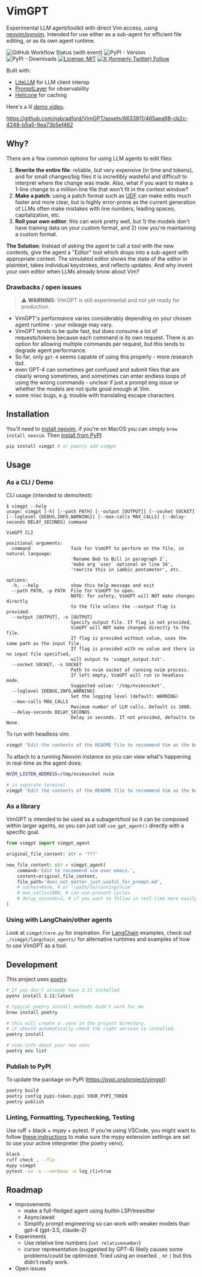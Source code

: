 # VimGPT
Experimental LLM agent/toolkit with direct Vim access, using [neovim/pynvim](https://github.com/neovim/pynvim). Intended for use either as a sub-agent for efficient file editing, or as its own agent runtime. 

![GitHub Workflow Status (with event)](https://img.shields.io/github/actions/workflow/status/nsbradford/vimgpt/main.yml?label=CI%20tests)
![PyPI - Version](https://img.shields.io/pypi/v/vimgpt)
![PyPI - Downloads](https://img.shields.io/pypi/dm/vimgpt)
[![License: MIT](https://img.shields.io/badge/License-MIT-yellow.svg)](https://opensource.org/licenses/MIT)
[![X (formerly Twitter) Follow](https://img.shields.io/twitter/follow/n_s_bradford)](https://twitter.com/n_s_bradford)

Built with:
- [LiteLLM](https://github.com/BerriAI/litellm) for LLM client interop
- [PromptLayer](https://promptlayer.com/) for observability
- [Helicone](https://www.helicone.ai/) for caching

Here's a lil [demo video](https://www.loom.com/share/de1b95bdeb064160bda2720c3d9eb256).

https://github.com/nsbradford/VimGPT/assets/6633811/465aea98-cb2c-4248-b5a5-9ea73b5ef462



## Why?
There are a few common options for using LLM agents to edit files:
1. **Rewrite the entire file**: reliable, but very expensive (in time and tokens), and for small changes/big files it is incredibly wasteful and difficult to interpret where the change was made. Also, what if you want to make a 1-line change to a million-line file that won't fit in the context window?
2. **Make a patch**: using a patch format such as [UDF](https://en.wikipedia.org/wiki/Diff) can make edits much faster and more clear, but is highly error-prone as the current generation of LLMs often make mistakes with line numbers, leading spaces, capitalization, etc.
3. **Roll your own editor**: this can work pretty well, but 1) the models don't have training data on your custom format, and 2) now you're maintaining a custom format.

**The Solution**: Instead of asking the agent to call a tool with the new contents, give the agent a "Editor" tool which drops into a sub-agent with appropriate context. The simulated editor shows the state of the editor in plaintext, takes individual keystrokes, and reflects updates. And why invent your own editor when LLMs already know about Vim?

### Drawbacks / open issues

> :warning: **WARNING**: VimGPT is still experimental and not yet ready for production.

- VimGPT's performance varies considerably depending on your chosen agent runtime - your mileage may vary.
- VimGPT tends to be quite fast, but does consume a lot of requests/tokens because each command is its own request. There is an option for allowing multiple commands per request, but this tends to degrade agent performance.
- So far, only `gpt-4` seems capable of using this properly - more research tbd.
- even GPT-4 can sometimes get confused and submit files that are clearly wrong sometimes, and sometimes can enter endless loops of using the wrong commands - unclear if just a prompt eng issue or whether the models are not quite good enough at Vim.
- some misc bugs, e.g. trouble with translating escape characters

## Installation

You'll need to [install neovim](https://github.com/neovim/neovim/wiki/Installing-Neovim), if you're on MacOS you can simply `brew install neovim`. Then [install from PyPI](https://pypi.org/project/vimgpt/):

```bash
pip install vimgpt # or poetry add vimgpt
```

## Usage

### As a CLI / Demo

CLI usage (intended to demo/test):

```
$ vimgpt --help                      
usage: vimgpt [-h] [--path PATH] [--output [OUTPUT]] [--socket SOCKET] [--loglevel {DEBUG,INFO,WARNING}] [--max-calls MAX_CALLS] [--delay-seconds DELAY_SECONDS] command

VimGPT CLI

positional arguments:
  command               Task for VimGPT to perform on the file, in natural language: 
                        'Rename Bob to Bill in paragraph 2`, 
                        'make arg `user` optional on line 34', 
                        'rewrite this in iambic pentameter', etc.

options:
  -h, --help            show this help message and exit
  --path PATH, -p PATH  File for VimGPT to open. 
                        NOTE: for safety, VimGPT will NOT make changes directly
                        to the file unless the --output flag is provided.
  --output [OUTPUT], -o [OUTPUT]
                        Specify output file. If flag is not provided, 
                        VimGPT will NOT make changes directly to the file. 
                        If flag is provided without value, uses the same path as the input file. 
                        If flag is provided with no value and there is no input file specified, 
                        will output to 'vimgpt_output.txt'.
  --socket SOCKET, -s SOCKET
                        Path to nvim socket of running nvim process. 
                        If left empty, VimGPT will run in headless mode.
                        Suggested value: '/tmp/nvimsocket'.
  --loglevel {DEBUG,INFO,WARNING}
                        Set the logging level (default: WARNING)
  --max-calls MAX_CALLS
                        Maximum number of LLM calls. Default is 1000.
  --delay-seconds DELAY_SECONDS
                        Delay in seconds. If not provided, defaults to None.
```

To run with headless vim:
```bash
vimgpt "Edit the contents of the README file to recommend Vim as the best text editor." --path tests/samples/README.md --loglevel INFO
```

To attach to a running Neovim instance so you can view what's happening in real-time as the agent does:
```bash
NVIM_LISTEN_ADDRESS=/tmp/nvimsocket nvim

# in separate terminal
vimgpt "Edit the contents of the README file to recommend Vim as the best text editor." --path tests/samples/README.md --loglevel INFO --socket '/tmp/nvimsocket' 
```

### As a library
VimGPT is intended to be used as a subagent/tool so it can be composed within larger agents, so you can just call `vim_gpt_agent()` directly with a specific goal.

```python
from vimgpt import vimgpt_agent 

original_file_content: str = '???'

new_file_content: str = vimgpt_agent(
    command='Edit to recommend vim over emacs.',
    content=original_file_content,
    file_path='does_not_matter_just_useful_for_prompt.md',
    # socket=None, # or '/path/to/running/nvim'
    # max_calls=1000, # can use prevent cycles
    # delay_seconds=2, # if you want to follow in real-time more easily
)

```
### Using with LangChain/other agents
Look at `vimgpt/core.py` for inspiration. For [LangChain](https://github.com/langchain-ai/langchain) examples, check out `./vimgpt/langchain_agents/` for alternative runtimes and examples of how to use VimGPT as a tool.

## Development
This project uses [poetry](https://python-poetry.org/).

```bash
# If you don't already have 3.11 installed
pyenv install 3.11:latest

# typical poetry install methods didn't work for me
brew install poetry 

# this will create a .venv in the project directory.
# it should automatically check the right version is installed.
poetry install

# view info about your new venv
poetry env list
```


### Publish to PyPI
To update the package on PyPI (https://pypi.org/project/vimgpt):
```bash
poetry build
poetry config pypi-token.pypi YOUR_PYPI_TOKEN
poetry publish
```

### Linting, Formatting, Typechecking, Testing
Use ruff + black + mypy + pytest. If you're using VSCode, you might want to follow [these instructions](https://scottlarsen.com/2021/06/17/mypy-pyenv-issue-in-VSCode.html) to make sure the mypy extension settings are set to use your active interpreter (the poetry venv).

```bash
black .
ruff check . --fix
mypy vimgpt
pytest -vv -s --verbose -o log_cli=true
```

## Roadmap
- Improvements
  - make a full-fledged agent using builtin LSP/treesitter
  - Async/await
  - Simplify prompt engineering so can work with weaker models than gpt-4 (gpt-3.5, claude-2)
- Experiments
  - Use relative line numbers (`set relativenumber`)
  - cursor representation (suggested by GPT-4) likely causes some problems/could be optimized. Tried using an inserted `_` or `|` but this didn't really work.
- Open issues

  
